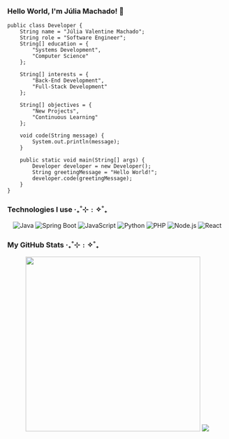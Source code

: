 ### Hello World, I'm Júlia Machado! 💾

```
public class Developer {
    String name = "Júlia Valentine Machado";
    String role = "Software Engineer";
    String[] education = {
        "Systems Development",
        "Computer Science"
    };

    String[] interests = {
        "Back-End Development",
        "Full-Stack Development"
    };

    String[] objectives = {
        "New Projects",
        "Continuous Learning"
    };

    void code(String message) {
        System.out.println(message);
    }

    public static void main(String[] args) {
        Developer developer = new Developer();
        String greetingMessage = "Hello World!";
        developer.code(greetingMessage);
    }
}
```

<!-- <p align="center"> 
    <img align='right' width="500" src="https://i.pinimg.com/736x/76/3e/b1/763eb16e7d2ed6573db9e8356cab9b37.jpg" alt="ilustração do status do github"> 
</p> -->

### Technologies I use ‧₊˚⊹﹕✧˚₊ 
<!-- <img src="https://img.shields.io/static/v1?label=Overview&message=julia16bit&color=f8efd4&style=for-the-badge&logo=GitHub" alt="Static GitHub"> -->
<p align="center"> 
  <img alt="Java" src="https://img.shields.io/badge/Java-2E3849?style=for-the-badge&logo=openjdk&logoColor=white&color=2E3849&labelColor=2E3849" />
  <img alt="Spring Boot" src="https://img.shields.io/badge/Spring_Boot-2E3849?style=for-the-badge&logo=spring-boot&logoColor=white&color=2E3849&labelColor=2E3849" /> 
  <img alt="JavaScript" src="https://img.shields.io/badge/JavaScript-2E3849?style=for-the-badge&logo=javascript&logoColor=white&color=2E3849&labelColor=2E3849" /> 
  <img alt="Python" src="https://img.shields.io/badge/Python-2E3849?style=for-the-badge&logo=python&logoColor=white&color=2E3849&labelColor=2E3849" />
  <img alt="PHP" src="https://img.shields.io/badge/PHP-2E3849?style=for-the-badge&logo=php&logoColor=white&color=2E3849&labelColor=2E3849" />
  <img alt="Node.js" src="https://img.shields.io/badge/Node.js-2E3849?style=for-the-badge&logo=nodedotjs&logoColor=white&color=2E3849&labelColor=2E3849" />
  <img alt="React" src="https://img.shields.io/badge/React-2E3849?style=for-the-badge&logo=react&logoColor=white&color=2E3849&labelColor=2E3849" /> 
</p>

<!--  ### Contact Me 

<p align="center"> 
  <img alt="Java" src="https://img.shields.io/badge/Java-007396?style=for-the-badge&logo=openjdk&logoColor=white" />
  <img alt="Spring Boot" src="https://img.shields.io/badge/Spring_Boot-6DB33F?style=for-the-badge&logo=spring-boot&logoColor=white" /> 
</p> -->

### My GitHub Stats ‧₊˚⊹﹕✧˚₊ 
<p align="center">
  <img src="https://github-readme-stats.vercel.app/api?username=julia16bit&show_icons=true&theme=nord&hide_border=true" width="400px">
  <img src="https://github-readme-stats.vercel.app/api/top-langs/?username=julia16bit&layout=compact&theme=nord&hide_border=true">
</p>

